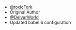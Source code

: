* [@toxicFork](https://github.com/toxicFork)
 * Original Author
* [@DelvarWorld](https://github.com/DelvarWorld)
 * Updated babel 6 configuration
